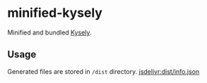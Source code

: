 # minified-kysely

Minified and bundled [Kysely](https://github.com/kysely-org/kysely).

## Usage

Generated files are stored in `/dist` directory.
[jsdelivr:dist/info.json](https://cdn.jsdelivr.net/gh/wirekang/minified-kysely/dist/info.json)